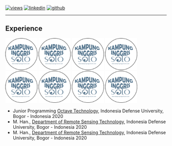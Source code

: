   [![views](https://hits.seeyoufarm.com/api/count/incr/badge.svg?url=https%3A%2F%2Fgithub.com%2Fhoward-haowen%2Fhoward-haowen.github.io&count_bg=%2367E805&title_bg=%23555555&icon=grav.svg&icon_color=%2367E805&title=Visitors&edge_flat=false)](https://hits.seeyoufarm.com) [![linkedin](https://img.shields.io/badge/View-My_LinkedIn-0A66C2?style=flat&logo=linkedin&logoColor=white)](https://www.linkedin.com/in/fifing/) [![github](https://img.shields.io/badge/View_My_GitHub-181717?style=flat-square&logo=github&logoColor=white)](https://github.com/fifing3/) 

---
## Experience
<img width="100" height="100" src="https://github.com/fifing3/fifing3.github.io/raw/master/images/inggris.png">
<img width="100" height="100" src="https://github.com/fifing3/fifing3.github.io/raw/master/images/inggris.png">
<img width="100" height="100" src="https://github.com/fifing3/fifing3.github.io/raw/master/images/inggris.png">
<img width="100" height="100" src="https://github.com/fifing3/fifing3.github.io/raw/master/images/inggris.png">
<img width="100" height="100" src="https://github.com/fifing3/fifing3.github.io/raw/master/images/inggris.png">
<img width="100" height="100" src="https://github.com/fifing3/fifing3.github.io/raw/master/images/inggris.png">
<img width="100" height="100" src="https://github.com/fifing3/fifing3.github.io/raw/master/images/inggris.png">
<img width="100" height="100" src="https://github.com/fifing3/fifing3.github.io/raw/master/images/inggris.png">

- Junior Programming [Octave Technology](https://www.idu.ac.id/), Indonesia Defense University, Bogor - Indonesia 2020
- M. Han., [Department of Remote Sensing Technology](https://www.idu.ac.id/), Indonesia Defense University, Bogor - Indonesia 2020
- M. Han., [Department of Remote Sensing Technology](https://www.idu.ac.id/), Indonesia Defense University, Bogor - Indonesia 2020


<!-- Remove above link if you don't want to attibute 
<p style="font-size:11px">Page template forked from <a href="https://github.com/evanca/quick-portfolio">evanca</a></p>
-->

